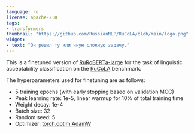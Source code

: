 ```yaml
---
language: ru
license: apache-2.0
tags:
- transformers
thumbnail: "https://github.com/RussianNLP/RuCoLA/blob/main/logo.png"
widget:
- text: "Он решил ту или иную сложную задачу."
---
```

This is a finetuned version of [RuRoBERTa-large](https://huggingface.co/sberbank-ai/ruRoberta-large) for the task of linguistic acceptability classification on the [RuCoLA](https://rucola-benchmark.com/) benchmark.

The hyperparameters used for finetuning are as follows:
* 5 training epochs (with early stopping based on validation MCC)
* Peak learning rate: 1e-5, linear warmup for 10% of total training time
* Weight decay: 1e-4
* Batch size: 32
* Random seed: 5
* Optimizer: [torch.optim.AdamW](https://pytorch.org/docs/stable/generated/torch.optim.AdamW.html)